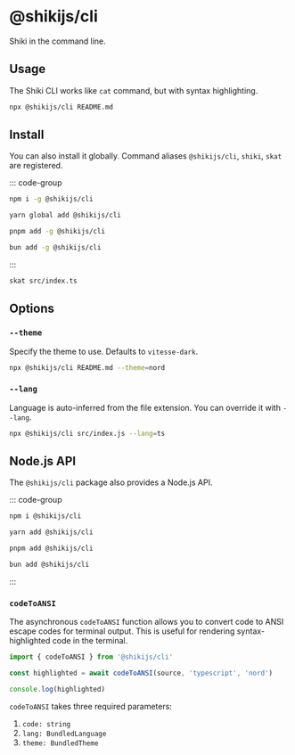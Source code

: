 # @shikijs/cli

<Badges name="@shikijs/cli" />

Shiki in the command line.

## Usage

The Shiki CLI works like `cat` command, but with syntax highlighting.

```bash
npx @shikijs/cli README.md
```

## Install

You can also install it globally. Command aliases `@shikijs/cli`, `shiki`, `skat` are registered.

::: code-group

```sh [npm]
npm i -g @shikijs/cli
```

```sh [yarn]
yarn global add @shikijs/cli
```

```sh [pnpm]
pnpm add -g @shikijs/cli
```

```sh [bun]
bun add -g @shikijs/cli
```

:::

```sh
skat src/index.ts
```

## Options

### `--theme`

Specify the theme to use. Defaults to `vitesse-dark`.

```bash
npx @shikijs/cli README.md --theme=nord
```

### `--lang`

Language is auto-inferred from the file extension. You can override it with `--lang`.

```bash
npx @shikijs/cli src/index.js --lang=ts
```

## Node.js API

The `@shikijs/cli` package also provides a Node.js API.

::: code-group

```sh [npm]
npm i @shikijs/cli
```

```sh [yarn]
yarn add @shikijs/cli
```

```sh [pnpm]
pnpm add @shikijs/cli
```

```sh [bun]
bun add @shikijs/cli
```

:::

### `codeToANSI`

The asynchronous `codeToANSI` function allows you to convert code to ANSI escape codes for terminal output.
This is useful for rendering syntax-highlighted code in the terminal.

```ts
import { codeToANSI } from '@shikijs/cli'

const highlighted = await codeToANSI(source, 'typescript', 'nord')

console.log(highlighted)
```

`codeToANSI` takes three required parameters:

1. `code: string`
2. `lang: BundledLanguage`
3. `theme: BundledTheme`
